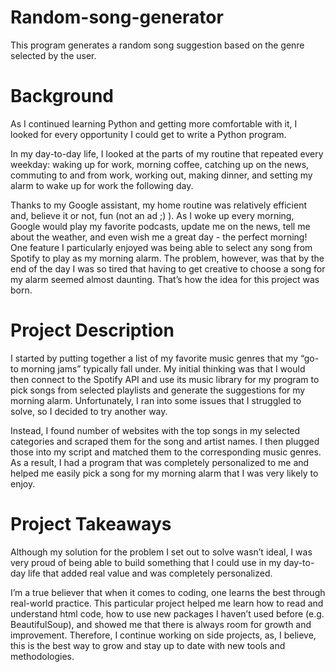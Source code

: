 # Random-song-generator
This program generates a random song suggestion based on the genre selected by the user.

# Background
As I continued learning Python and getting more comfortable with it, I looked for every opportunity I could get to write a Python program. 

In my day-to-day life, I looked at the parts of my routine that repeated every weekday: waking up for work, morning coffee, catching up on the news, commuting to and from work, working out, making dinner, and setting my alarm to wake up for work the following day.

Thanks to my Google assistant, my home routine was relatively efficient and, believe it or not, fun (not an ad ;) ). As I woke up every morning, Google would play my favorite podcasts, update me on the news, tell me about the weather, and even wish me a great day - the perfect morning! One feature I particularly enjoyed was being able to select any song from Spotify to play as my morning alarm. The problem, however, was that by the end of the day I was so tired that having to get creative to choose a song for my alarm seemed almost daunting. That’s how the idea for this project was born.

# Project Description
I started by putting together a list of my favorite music genres that my “go-to morning jams” typically fall under. My initial thinking was that I would then connect to the Spotify API and use its music library for my program to pick songs from selected playlists and generate the suggestions for my morning alarm. Unfortunately, I ran into some issues that I struggled to solve, so I decided to try another way.

Instead, I found number of websites with the top songs in my selected categories and scraped them for the song and artist names. I then plugged those into my script and matched them to the corresponding music genres. As a result, I had a program that was completely personalized to me and helped me easily pick a song for my morning alarm that I was very likely to enjoy.

# Project Takeaways
Although my solution for the problem I set out to solve wasn’t ideal, I was very proud of being able to build something that I could use in my day-to-day life that added real value and was completely personalized.

I’m a true believer that when it comes to coding, one learns the best through real-world practice. This particular project helped me learn how to read and understand html code, how to use new packages I haven’t used before (e.g. BeautifulSoup), and showed me that there is always room for growth and improvement. Therefore, I continue working on side projects, as, I believe, this is the best way to grow and stay up to date with new tools and methodologies.
